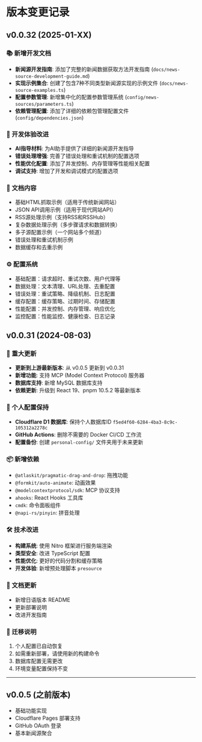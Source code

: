 # 版本变更记录

## v0.0.32 (2025-01-XX)

### 📚 新增开发文档
- **新闻源开发指南**: 添加了完整的新闻数据获取方法开发指南 (`docs/news-source-development-guide.md`)
- **实现示例集合**: 创建了包含7种不同类型新闻源实现的示例文件 (`docs/news-source-examples.ts`)
- **配置参数管理**: 新增集中化的配置参数管理系统 (`config/news-sources/parameters.ts`)
- **依赖管理配置**: 添加了详细的依赖包管理配置文件 (`config/dependencies.json`)

### 🔧 开发体验改进
- **AI指导材料**: 为AI助手提供了详细的新闻源开发指导
- **错误处理增强**: 完善了错误处理和重试机制的配置选项
- **性能优化配置**: 添加了并发控制、内存管理等性能相关配置
- **调试支持**: 增加了开发和调试模式的配置选项

### 📖 文档内容
- 基础HTML抓取示例（适用于传统新闻网站）
- JSON API调用示例（适用于现代网站API）
- RSS源处理示例（支持RSS和RSSHub）
- 复杂数据处理示例（多步骤请求和数据转换）
- 多子源配置示例（一个网站多个频道）
- 错误处理和重试机制示例
- 数据缓存和去重示例

### ⚙️ 配置系统
- 基础配置：请求超时、重试次数、用户代理等
- 数据处理：文本清理、URL处理、去重配置
- 错误处理：重试策略、降级机制、日志配置
- 缓存配置：缓存策略、过期时间、存储配置
- 性能配置：并发控制、内存管理、响应优化
- 监控配置：性能监控、健康检查、日志记录

## v0.0.31 (2024-08-03)

### 🎉 重大更新
- **更新到上游最新版本**: 从 v0.0.5 更新到 v0.0.31
- **新增功能**: 支持 MCP (Model Context Protocol) 服务器
- **数据库支持**: 新增 MySQL 数据库支持
- **依赖更新**: 升级到 React 19、pnpm 10.5.2 等最新版本

### 🔧 个人配置保持
- **Cloudflare D1 数据库**: 保持个人数据库ID `f5ed4f60-6284-4ba3-8c9c-105312a2278c`
- **GitHub Actions**: 删除不需要的 Docker CI/CD 工作流
- **配置备份**: 创建 `personal-config/` 文件夹用于未来更新

### 📦 新增依赖
- `@atlaskit/pragmatic-drag-and-drop`: 拖拽功能
- `@formkit/auto-animate`: 动画效果
- `@modelcontextprotocol/sdk`: MCP 协议支持
- `ahooks`: React Hooks 工具库
- `cmdk`: 命令面板组件
- `@napi-rs/pinyin`: 拼音处理

### 🛠️ 技术改进
- **构建系统**: 使用 Nitro 框架进行服务端渲染
- **类型安全**: 改进 TypeScript 配置
- **性能优化**: 更好的代码分割和缓存策略
- **开发体验**: 新增预处理脚本 `presource`

### 📝 文档更新
- 新增日语版本 README
- 更新部署说明
- 改进开发指南

### 🔄 迁移说明
1. 个人配置已自动恢复
2. 如需重新部署，请使用新的构建命令
3. 数据库配置无需更改
4. 环境变量配置保持不变

---

## v0.0.5 (之前版本)
- 基础功能实现
- Cloudflare Pages 部署支持
- GitHub OAuth 登录
- 基本新闻源聚合
